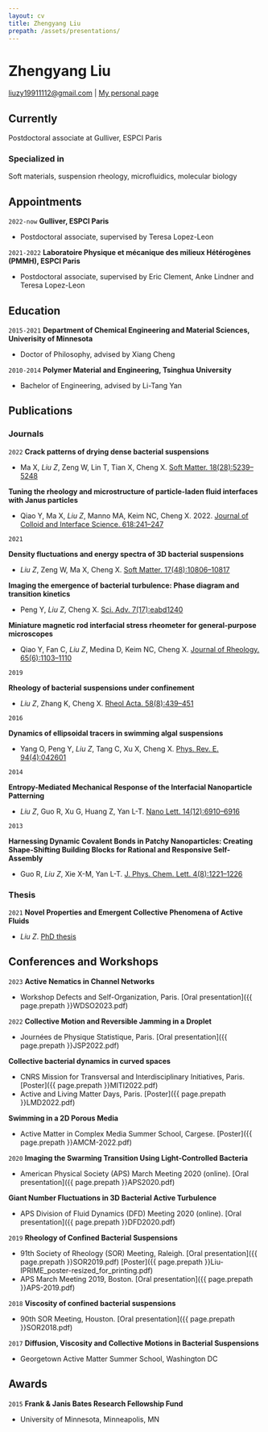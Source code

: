 ```yaml
---
layout: cv
title: Zhengyang Liu
prepath: /assets/presentations/
---
```


# Zhengyang Liu

<div id="webaddress">
<a href="liuzy19911112@gmail.com">liuzy19911112@gmail.com</a>
| <a href="https://zloverty.github.io/">My personal page</a>
</div>

## Currently

Postdoctoral associate at Gulliver, ESPCI Paris

<!-- ### Research experience

__Biological systems: bacteria and algae__
- I use microscopy, rheometry and microfluidic devices to study the transport properties, locomotion and collective motion of biological systems in controlled environments. Specifically, I have uncovered the confinement effect on the rheology of bacterial suspensions, the enhanced diffusivity in algal suspensions, and have characterized the kinetic pathways into collective motion and the flow-energy coupling in active turbulence. Currently, I'm studying the bacterial dynamics in curved spaces and the locomotion of bacteria in porous media.

__Active matter logic: microtubule-kinesin at bifurcation__
- I'm currently studying the behavior of microtubule-kinesin active matter system in microchannels with branches, as a prerequisite to achieve active matter logic. 

### Research interests

__Collective motion in complex environment__
- Some of my preliminary experiments show that bacteria exhibit oscillatory-like collective motion in spherical emulsion droplets. Similar observation in active nematic droplet suggests that topological constraints rectify the chaotic turbulence into a more regular form. Uncovering the interplay between confinement, topology and collective motion can help us understand real biological processes such as infection. 

__Active polars and nematics in experiment__
- In theoretical models, active particles can be either polars or nematics. In experiment, the categorization is not sufficient. For example, _E. coli_ bacteria are considered as polars because they always swim to the direction of their heads in dilute suspensions. However, in collective motion, they can also exhibit head-to-tail motion, and result in active turbulence that resembles their nematic counterpart. I'm interested in revealing how the polar-nematic transition happens and the new phases that could result from this transition.

__Biofilm development characterization__
- Understanding biofilm is critical to pathogen control, bioremediation of oil spill among other applications. 
A remarkable feature of biofilm is the diversity of morphology and chemical composition. 
I'm interested in how external physical parameters, such as flow and substrate properties, influence the biofilm development process.
Such knowledge can help us understand how bacteria provide structure to the extracellular matrix and benefit from extracellular reactions. -->

### Specialized in 

Soft materials, suspension rheology, microfluidics, molecular biology

## Appointments

`2022-now`
__Gulliver, ESPCI Paris__

- Postdoctoral associate, supervised by Teresa Lopez-Leon

`2021-2022`
__Laboratoire Physique et mécanique des milieux Hétérogènes (PMMH), ESPCI Paris__

- Postdoctoral associate, supervised by Eric Clement, Anke Lindner and Teresa Lopez-Leon

## Education 

`2015-2021`
__Department of Chemical Engineering and Material Sciences, Univerisity of Minnesota__

- Doctor of Philosophy, advised by Xiang Cheng

`2010-2014`
__Polymer Material and Engineering, Tsinghua University__

- Bachelor of Engineering, advised by Li-Tang Yan

## Publications

<!-- A list is also available [online](http://scholar.google.co.uk/citations?user=LTOTl0YAAAAJ) -->

### Journals

`2022`
__Crack patterns of drying dense bacterial suspensions__
- Ma X, _Liu Z_, Zeng W, Lin T, Tian X, Cheng X. [Soft Matter. 18(28):5239–5248](https://pubs.rsc.org/en/content/articlelanding/2022/sm/d2sm00012a)

__Tuning the rheology and microstructure of particle-laden fluid interfaces with Janus particles__
- Qiao Y, Ma X, _Liu Z_, Manno MA, Keim NC, Cheng X. 2022.  [Journal of Colloid and Interface Science. 618:241–247](https://www.sciencedirect.com/science/article/abs/pii/S0021979722004246)

`2021`

__Density fluctuations and energy spectra of 3D bacterial suspensions__
- _Liu Z_, Zeng W, Ma X, Cheng X. [Soft Matter. 17(48):10806–10817](https://pubs.rsc.org/en/content/articlelanding/2021/sm/d1sm01183a)

__Imaging the emergence of bacterial turbulence: Phase diagram and transition kinetics__
- Peng Y, _Liu Z_, Cheng X.  [Sci. Adv. 7(17):eabd1240](https://www.science.org/doi/10.1126/sciadv.abd1240)

__Miniature magnetic rod interfacial stress rheometer for general-purpose microscopes__
- Qiao Y, Fan C, _Liu Z_, Medina D, Keim NC, Cheng X.  [Journal of Rheology. 65(6):1103–1110](https://sor.scitation.org/doi/10.1122/8.0000263)

`2019`

__Rheology of bacterial suspensions under confinement__
- _Liu Z_, Zhang K, Cheng X. [Rheol Acta. 58(8):439–451](https://link.springer.com/article/10.1007/s00397-019-01155-x)

`2016`

__Dynamics of ellipsoidal tracers in swimming algal suspensions__
- Yang O, Peng Y, _Liu Z_, Tang C, Xu X, Cheng X.  [Phys. Rev. E. 94(4):042601](https://journals.aps.org/pre/abstract/10.1103/PhysRevE.94.042601)

`2014`

__Entropy-Mediated Mechanical Response of the Interfacial Nanoparticle Patterning__
- _Liu Z_, Guo R, Xu G, Huang Z, Yan L-T.  [Nano Lett. 14(12):6910–6916](https://pubs.acs.org/doi/abs/10.1021/nl5029396)

`2013`

__Harnessing Dynamic Covalent Bonds in Patchy Nanoparticles: Creating Shape-Shifting Building Blocks for Rational and Responsive Self-Assembly__
- Guo R, _Liu Z_, Xie X-M, Yan L-T.  [J. Phys. Chem. Lett. 4(8):1221–1226](https://pubs.acs.org/doi/abs/10.1021/jz4003789)

### Thesis

`2021`
__Novel Properties and Emergent Collective Phenomena of Active Fluids__
- _Liu Z_. [PhD thesis](https://conservancy.umn.edu/handle/11299/219307)

## Conferences and Workshops

`2023`
__Active Nematics in Channel Networks__ 
- Workshop Defects and Self-Organization, Paris. [Oral presentation]({{ page.prepath }}WDSO2023.pdf)

`2022`
__Collective Motion and Reversible Jamming in a Droplet__
- Journées de Physique Statistique, Paris. [Oral presentation]({{ page.prepath }}JSP2022.pdf)

__Collective bacterial dynamics in curved spaces__
- CNRS Mission for Transversal and Interdisciplinary Initiatives, Paris. [Poster]({{ page.prepath }}MITI2022.pdf)
- Active and Living Matter Days, Paris. [Poster]({{ page.prepath }}LMD2022.pdf)

__Swimming in a 2D Porous Media__
- Active Matter in Complex Media Summer School, Cargese. [Poster]({{ page.prepath }}AMCM-2022.pdf)

`2020`
__Imaging the Swarming Transition Using Light-Controlled Bacteria__
- American Physical Society (APS) March Meeting 2020 (online). [Oral presentation]({{ page.prepath }}APS2020.pdf)

__Giant Number Fluctuations in 3D Bacterial Active Turbulence__
- APS Division of Fluid Dynamics (DFD) Meeting 2020 (online). [Oral presentation]({{ page.prepath }}DFD2020.pdf)

`2019`
__Rheology of Confined Bacterial Suspensions__
- 91th Society of Rheology (SOR) Meeting, Raleigh. [Oral presentation]({{ page.prepath }}SOR2019.pdf) [Poster]({{ page.prepath }}Liu-IPRIME_poster-resized_for_printing.pdf)
- APS March Meeting 2019, Boston. [Oral presentation]({{ page.prepath }}APS-2019.pdf)

`2018`
__Viscosity of confined bacterial suspensions__
- 90th SOR Meeting, Houston. [Oral presentation]({{ page.prepath }}SOR2018.pdf)

`2017`
__Diffusion, Viscosity and Collective Motions in Bacterial Suspensions__
- Georgetown Active Matter Summer School, Washington DC




## Awards

`2015`
__Frank & Janis Bates Research Fellowship Fund__
- University of Minnesota, Minneapolis, MN

<!-- ### Footer

Last updated: May 2013 -->